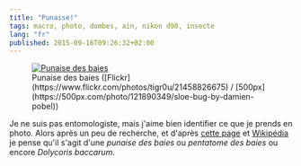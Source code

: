 ```yaml
---
title: "Punaise!"
tags: macro, photo, dombes, ain, nikon d90, insecte
lang: "fr"
published: 2015-09-16T09:26:32+02:00
---
```


<figure class="object-center">
    <a href="/images/punaise-des-baies.jpg"><img src="/images/660x/punaise-des-baies.jpg" alt="Punaise des baies"></a>
    <figcaption>
    Punaise des baies
    ([Flickr](https://www.flickr.com/photos/tigr0u/21458826675) /
    [500px](https://500px.com/photo/121890349/sloe-bug-by-damien-pobel))
    </figcaption>
</figure>

Je ne suis pas entomologiste, mais j'aime bien identifier ce que je prends en
photo. Alors après un peu de recherche, et d'après [cette
page](http://fauneflore06.voila.net/pages/insecte/punaise_pentato.htm) et
[Wikipédia](https://fr.wikipedia.org/wiki/Dolycoris_baccarum) je pense qu'il
s'agit d'une *punaise des baies* ou *pentatome des baies* ou encore *Dolycoris
baccarum*.
